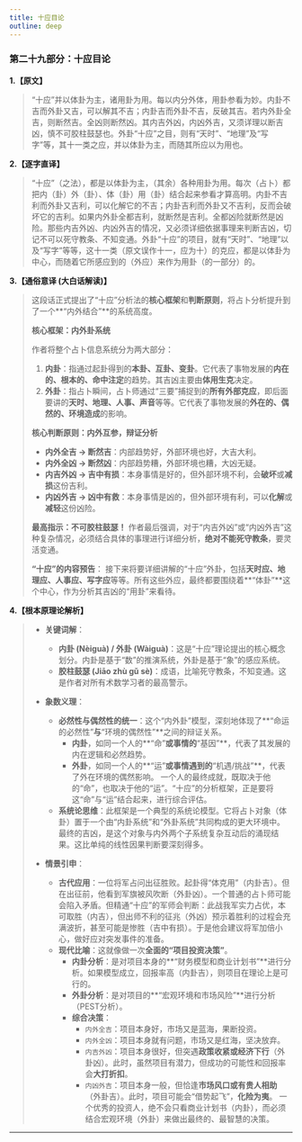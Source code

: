 ```yaml
---
title: 十应目论
outline: deep
---
```

  
### **第二十九部分：十应目论**

**1.【原文】**
> “十应”并以体卦为主，诸用卦为用。每以内分外体，用卦参看为妙。内卦不吉而外卦又吉，可以解其不吉；内卦吉而外卦不吉，反破其吉。若内外卦全吉，则断然吉。全凶则断然凶。其内吉外凶，内凶外吉，又须详理以断吉凶，慎不可胶柱鼓瑟也。外卦“十应”之目，则有“天时”、“地理”及“写字”等，其十一类之应，并以体卦为主，而随其所应以为用也。

**2.【逐字直译】**
> “十应”（之法），都是以体卦为主，（其余）各种用卦为用。每次（占卜）都把内（卦）外（卦）、体（卦）用（卦）结合起来参看才算高明。内卦不吉利而外卦又吉利，可以化解它的不吉；内卦吉利而外卦又不吉利，反而会破坏它的吉利。如果内外卦全都吉利，就断然是吉利。全都凶险就断然是凶险。那些内吉外凶、内凶外吉的情况，又必须详细依据事理来判断吉凶，切记不可以死守教条、不知变通。外卦“十应”的项目，就有“天时”、“地理”以及“写字”等等，这十一类（原文误作十一，应为十）的克应，都是以体卦为中心，而随着它所感应到的（外应）来作为用卦（的一部分）的。

**3.【通俗意译 (大白话解读)】**
> 这段话正式提出了“十应”分析法的**核心框架**和**判断原则**，将占卜分析提升到了一个**“内外结合”**的系统高度。
> 
> **核心框架：内外卦系统**
> 
> 作者将整个占卜信息系统分为两大部分：
> 1.  **内卦**：指通过起卦得到的**本卦、互卦、变卦**。它代表了事物发展的**内在的、根本的、命中注定**的趋势。其吉凶主要由**体用生克**决定。
> 2.  **外卦**：指占卜瞬间，占卜师通过“三要”捕捉到的**所有外部克应**，即后面要讲的**天时、地理、人事、声音**等等。它代表了事物发展的**外在的、偶然的、环境造成**的影响。
> 
> **核心判断原则：内外互参，辩证分析**
> 
> *   **内外全吉 -> 断然吉**：内部趋势好，外部环境也好，大吉大利。
> *   **内外全凶 -> 断然凶**：内部趋势糟，外部环境也糟，大凶无疑。
> *   **内吉外凶 -> 吉中有损**：本身事情是好的，但外部环境不利，会**破坏**或**减损**这份吉利。
> *   **内凶外吉 -> 凶中有救**：本身事情是凶的，但外部环境有利，可以**化解**或**减轻**这份凶险。
> 
> **最高指示：不可胶柱鼓瑟！**
> 作者最后强调，对于“内吉外凶”或“内凶外吉”这种复杂情况，必须结合具体的事理进行详细分析，**绝对不能死守教条**，要灵活变通。
> 
> **“十应”的内容预告**：
> 接下来将要详细讲解的“十应”外卦，包括**天时应、地理应、人事应、写字应**等等。所有这些外应，最终都要围绕着**“体卦”**这个中心，作为分析其吉凶的“用卦”来看待。

**4.【根本原理论解析】**
> *   **关键词解**：
>     *   **内卦 (Nèiguà) / 外卦 (Wàiguà)**：这是“十应”理论提出的核心概念划分。内卦是基于“数”的推演系统，外卦是基于“象”的感应系统。
>     *   **胶柱鼓瑟 (Jiāo zhù gǔ sè)**：成语，比喻死守教条，不知变通。这是作者对所有术数学习者的最高警示。
> 
> *   **象数义理**：
>     *   **必然性与偶然性的统一**：这个“内外卦”模型，深刻地体现了**“命运的必然性”**与**“环境的偶然性”**之间的辩证关系。
>         *   **内卦**，如同一个人的**“命”**或事情的**“基因”**，代表了其发展的内在逻辑和必然趋势。
>         *   **外卦**，如同一个人的**“运”**或事情遇到的**“机遇/挑战”**，代表了外在环境的偶然影响。
>         一个人的最终成就，既取决于他的“命”，也取决于他的“运”。“十应”的分析框架，正是要将这“命”与“运”结合起来，进行综合评估。
>     *   **系统论思维**：此框架是一个典型的系统论模型。它将占卜对象（体卦）置于一个由“内卦系统”和“外卦系统”共同构成的更大环境中。最终的吉凶，是这个对象与内外两个子系统复杂互动后的涌现结果。这比单纯的线性因果判断要深刻得多。
> 
> *   **情景引申**：
>     *   **古代应用**：一位将军占问出征胜败。起卦得“体克用”（内卦吉）。但在出征前，他看到军旗被风吹断（外卦凶）。一个普通的占卜师可能会陷入矛盾。但精通“十应”的军师会判断：此战我军实力占优，本可取胜（内吉），但出师不利的征兆（外凶）预示着胜利的过程会充满波折，甚至可能是惨胜（吉中有损）。于是他会建议将军加倍小心，做好应对突发事件的准备。
>     *   **现代比喻**：这就像做一次**全面的“项目投资决策”**。
>         *   **内卦分析**：是对项目本身的**“财务模型和商业计划书”**进行分析。如果模型成立，回报率高（内卦吉），则项目在理论上是可行的。
>         *   **外卦分析**：是对项目的**“宏观环境和市场风险”**进行分析（PEST分析）。
>         *   **综合决策**：
>             *   `内外全吉`：项目本身好，市场又是蓝海，果断投资。
>             *   `内外全凶`：项目本身就有问题，市场又是红海，坚决放弃。
>             *   `内吉外凶`：项目本身很好，但突遇**政策收紧或经济下行**（外卦凶）。此时，虽然项目有潜力，但成功的可能性和回报率会**大打折扣**。
>             *   `内凶外吉`：项目本身一般，但恰逢**市场风口或有贵人相助**（外卦吉）。此时，项目可能会“借势起飞”，**化险为夷**。
>             一个优秀的投资人，绝不会只看商业计划书（内卦），而必须结合宏观环境（外卦）来做出最终的、最智慧的决策。

---
